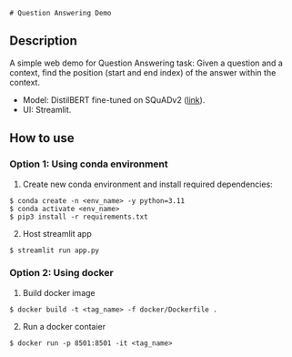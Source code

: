     # Question Answering Demo

## Description

A simple web demo for Question Answering task: Given a question and a context, find the position (start and end index) of the answer within the context.

- Model: DistilBERT fine-tuned on SQuADv2 ([link](https://huggingface.co/thangduong0509/distilbert-finetuned-squadv2)).
- UI: Streamlit.

## How to use

### Option 1: Using conda environment

1. Create new conda environment and install required dependencies:

```
$ conda create -n <env_name> -y python=3.11
$ conda activate <env_name>
$ pip3 install -r requirements.txt
```

2. Host streamlit app

```
$ streamlit run app.py
```

### Option 2: Using docker

1. Build docker image

```
$ docker build -t <tag_name> -f docker/Dockerfile .
```

2. Run a docker contaier

```
$ docker run -p 8501:8501 -it <tag_name>
```
